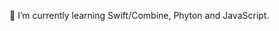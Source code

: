 🌱 I’m currently learning Swift/Combine, Phyton and JavaScript.


<!---
Fahrenberg/Fahrenberg is a ✨ special ✨ repository because its `README.md` (this file) appears on your GitHub profile.
You can click the Preview link to take a look at your changes.
--->
